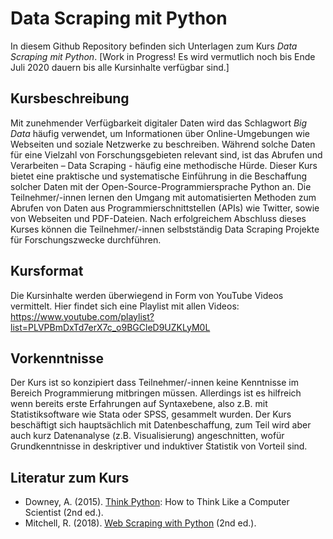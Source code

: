 # Data Scraping mit Python

In diesem Github Repository befinden sich Unterlagen zum Kurs *Data Scraping mit Python*. [Work in Progress! Es wird vermutlich noch bis Ende Juli 2020 dauern bis alle Kursinhalte verfügbar sind.]

## Kursbeschreibung

Mit zunehmender Verfügbarkeit digitaler Daten wird das Schlagwort *Big Data* häufig verwendet, 
um Informationen über Online-Umgebungen wie Webseiten und soziale Netzwerke zu beschreiben. 
Während solche Daten für eine Vielzahl von Forschungsgebieten relevant sind, 
ist das Abrufen und Verarbeiten – Data Scraping - häufig eine methodische Hürde. 
Dieser Kurs bietet eine praktische und systematische Einführung in die Beschaffung solcher Daten mit der Open-Source-Programmiersprache Python an. 
Die Teilnehmer/-innen lernen den Umgang mit automatisierten Methoden zum Abrufen von Daten aus Programmierschnittstellen (APIs) wie Twitter, 
sowie von Webseiten und PDF-Dateien. 
Nach erfolgreichem Abschluss dieses Kurses können die Teilnehmer/-innen selbstständig 
Data Scraping Projekte für Forschungszwecke durchführen.

## Kursformat

Die Kursinhalte werden überwiegend in Form von YouTube Videos vermittelt. Hier findet sich eine Playlist mit allen Videos:
https://www.youtube.com/playlist?list=PLVPBmDxTd7erX7c_o9BGCleD9UZKLyM0L

## Vorkenntnisse

Der Kurs ist so konzipiert dass Teilnehmer/-innen keine Kenntnisse im Bereich Programmierung mitbringen müssen. 
Allerdings ist es hilfreich wenn bereits erste Erfahrungen auf Syntaxebene, also z.B. mit Statistiksoftware wie Stata oder SPSS, gesammelt wurden. 
Der Kurs beschäftigt sich hauptsächlich mit Datenbeschaffung, zum Teil wird aber auch kurz Datenanalyse (z.B. Visualisierung) angeschnitten, wofür Grundkenntnisse in deskriptiver und induktiver Statistik von Vorteil sind.

## Literatur zum Kurs

- Downey, A. (2015). [Think Python](https://greenteapress.com/wp/think-python-2e/): How to Think Like a Computer Scientist (2nd ed.).
- Mitchell, R. (2018). [Web Scraping with Python](https://www.oreilly.com/library/view/web-scraping-with/9781491985564/) (2nd ed.).


